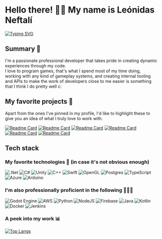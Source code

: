 # Hello there! 👋🏻 My name is Leónidas Neftalí

[![Typing SVG](https://readme-typing-svg.demolab.com?font=Fira+Code&size=28&pause=1000&color=F75035&random=false&width=435&lines=Game+%26+Software+Developer;C%23+%26+C%2B%2B+Enthusiast)](https://git.io/typing-svg)
## Summary 📖
I'm a passionate professional developer that takes pride in creating dynamic experiences through my code.
<br>
I love to program games, that's what I spend most of my time doing, working with any kind of gameplay systems, and creating internal tooling and APIs to make the work of developers close to me easier is something that I think I do pretty well c:
## My favorite projects 🤖
Apart from the ones I've pinned in my profile, I'd like to highlight these to give you an idea of what I truly love to work with.

[![Readme Card](https://github-readme-stats.vercel.app/api/pin/?username=Hush-Engine&repo=Hush-Engine&theme=darcula)](https://github.com/Unnamed-engine/unamed-engine)
[![Readme Card](https://github-readme-stats.vercel.app/api/pin/?username=Kyn21kx&repo=LD53&theme=darcula)](https://github.com/Kyn21kx/LD53)
[![Readme Card](https://github-readme-stats.vercel.app/api/pin/?username=Kyn21kx&repo=SwordDashGame&theme=darcula)](https://github.com/Kyn21kx/SwordDashGame)
[![Readme Card](https://github-readme-stats.vercel.app/api/pin/?username=Kyn21kx&repo=SimGameAssessment&theme=darcula)](https://github.com/Kyn21kx/SimGameAssessment)
[![Readme Card](https://github-readme-stats.vercel.app/api/pin/?username=Kyn21kx&repo=Aspis.NET&theme=darcula)](https://github.com/Kyn21kx/Aspis.NET)
[![Readme Card](https://github-readme-stats.vercel.app/api/pin/?username=Kyn21kx&repo=ImWebGui&theme=darcula)](https://github.com/Kyn21kx/ImWebGui)

## Tech stack
### My favorite technologies 🩷 (in case it's not obvious enough)
![.Net](https://img.shields.io/badge/.NET-5C2D91?style=for-the-badge&logo=.net&logoColor=white) ![C#](https://img.shields.io/badge/c%23-%23239120.svg?style=for-the-badge&logo=csharp&logoColor=white)
![Unity](https://img.shields.io/badge/unity-%23000000.svg?style=for-the-badge&logo=unity&logoColor=white)
![C++](https://img.shields.io/badge/c++-%2300599C.svg?style=for-the-badge&logo=c%2B%2B&logoColor=white)
![Swift](https://img.shields.io/badge/swift-F54A2A?style=for-the-badge&logo=swift&logoColor=white)  ![OpenGL](https://img.shields.io/badge/OpenGL-%23FFFFFF.svg?style=for-the-badge&logo=opengl) ![Postgres](https://img.shields.io/badge/postgres-%23316192.svg?style=for-the-badge&logo=postgresql&logoColor=white) ![TypeScript](https://img.shields.io/badge/typescript-%23007ACC.svg?style=for-the-badge&logo=typescript&logoColor=white)
![Azure](https://img.shields.io/badge/azure-%230072C6.svg?style=for-the-badge&logo=microsoftazure&logoColor=white)
![Arduino](https://img.shields.io/badge/-Arduino-00979D?style=for-the-badge&logo=Arduino&logoColor=white)
### I'm also professionally proficient in the following 👨🏻‍💻
![Godot Engine](https://img.shields.io/badge/GODOT-%23FFFFFF.svg?style=for-the-badge&logo=godot-engine)
![AWS](https://img.shields.io/badge/AWS-%23FF9900.svg?style=for-the-badge&logo=amazon-aws&logoColor=white)
![Python](https://img.shields.io/badge/python-3670A0?style=for-the-badge&logo=python&logoColor=ffdd54)
![NodeJS](https://img.shields.io/badge/node.js-6DA55F?style=for-the-badge&logo=node.js&logoColor=white)
![Firebase](https://img.shields.io/badge/firebase-%23039BE5.svg?style=for-the-badge&logo=firebase)
![Java](https://img.shields.io/badge/java-%23ED8B00.svg?style=for-the-badge&logo=openjdk&logoColor=white)
![Kotlin](https://img.shields.io/badge/kotlin-%237F52FF.svg?style=for-the-badge&logo=kotlin&logoColor=white)
![Docker](https://img.shields.io/badge/docker-%230db7ed.svg?style=for-the-badge&logo=docker&logoColor=white)
![Jenkins](https://img.shields.io/badge/jenkins-%232C5263.svg?style=for-the-badge&logo=jenkins&logoColor=white)

### A peek into my work 📊
[![Top Langs](https://github-readme-stats.vercel.app/api/top-langs/?username=Kyn21kx&hide=javascript,html,hy,php&exclude_repo=https://github.com/Kyn21kx/BackupLaravel,https://github.com/Kyn21kx/LaravelHelp&theme=darcula )](https://github.com/anuraghazra/github-readme-stats)
